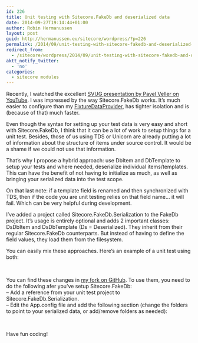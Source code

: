 ```yaml
---
id: 226
title: Unit testing with Sitecore.FakeDb and deserialized data
date: 2014-09-27T19:14:44+01:00
author: Robin Hermanussen
layout: post
guid: http://hermanussen.eu/sitecore/wordpress/?p=226
permalink: /2014/09/unit-testing-with-sitecore-fakedb-and-deserialized-data/
redirect_from:
  - /sitecore/wordpress/2014/09/unit-testing-with-sitecore-fakedb-and-deserialized-data/
aktt_notify_twitter:
  - 'no'
categories:
  - sitecore modules
---
```

Recently, I watched the excellent <a title="SVUG session about Sitecore.FakeDb" href="https://www.youtube.com/watch?v=9IgKrI3Y_Z0" onclick="javascript:_gaq.push(['_trackEvent','outbound-article','http://www.youtube.com']);">SVUG presentation by Pavel Veller on YouTube</a>. I was impressed by the way Sitecore.FakeDb works. It&#8217;s much easier to configure than my [FixtureDataProvider](http://hermanussen.eu/sitecore/wordpress/2012/06/sitecore-unit-testing-with-test-fixtures/ "Previous post about unit testing with the FixtureDataProvider"), has tighter isolation and is (because of that) much faster.

Even though the syntax for setting up your test data is very easy and short with Sitecore.FakeDb, I think that it can be a lot of work to setup things for a unit test. Besides, those of us using TDS or Unicorn are already putting a lot of information about the structure of items under source control. It would be a shame if we could not use that information.

That&#8217;s why I propose a hybrid approach: use DbItem and DbTemplate to setup your tests and where needed, deserialize individual items/templates. This can have the benefit of not having to initialize as much, as well as bringing your serialized data into the test scope.

On that last note: if a template field is renamed and then synchronized with TDS, then if the code you are unit testing relies on that field name&#8230; it will fail. Which can be very helpful during development.

I&#8217;ve added a project called Sitecore.FakeDb.Serialization to the FakeDb project. It&#8217;s usage is entirely optional and adds 2 important classes: DsDbItem and DsDbTemplate (Ds = Deserialized). They inherit from their regular Sitecore.FakeDb counterparts. But instead of having to define the field values, they load them from the filesystem.

You can easily mix these approaches. Here&#8217;s an example of a unit test using both:



&nbsp;

You can find these changes in <a title="Sitecore.FakeDb fork on GitHub" href="https://github.com/hermanussen/Sitecore.FakeDb" onclick="javascript:_gaq.push(['_trackEvent','outbound-article','http://github.com']);">my fork on GitHub</a>. To use them, you need to do the following afer you&#8217;ve setup Sitecore.FakeDb:  
&#8211; Add a reference from your unit test project to Sitecore.FakeDb.Serialization.  
&#8211; Edit the App.config file and add the following section (change the folders to point to your serialized data, or add/remove folders as needed):



&nbsp;

Have fun coding!
